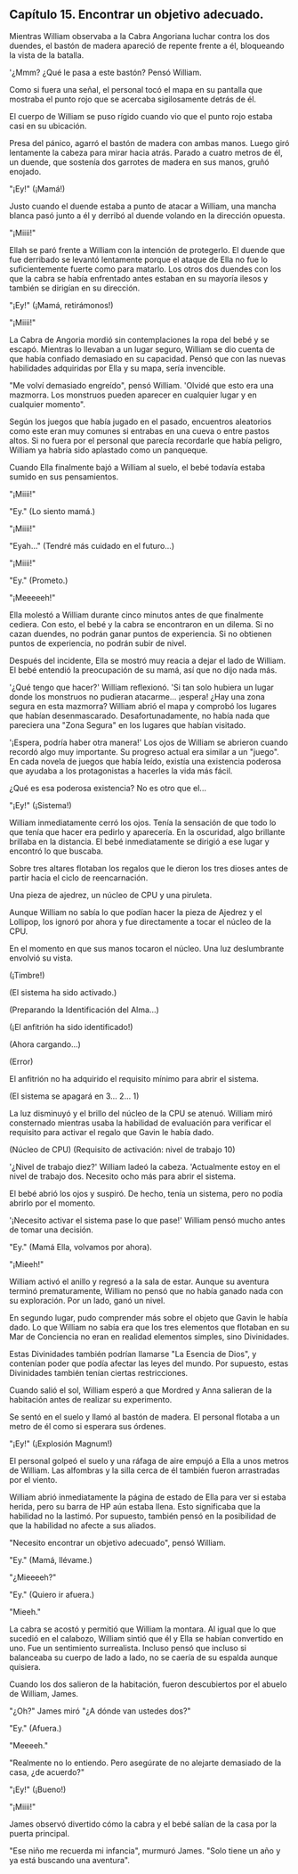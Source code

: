 
## Capítulo 15. Encontrar un objetivo adecuado.


Mientras William observaba a la Cabra Angoriana luchar contra los dos duendes, el bastón de madera apareció de repente frente a él, bloqueando la vista de la batalla.

'¿Mmm? ¿Qué le pasa a este bastón? Pensó William.

Como si fuera una señal, el personal tocó el mapa en su pantalla que mostraba el punto rojo que se acercaba sigilosamente detrás de él.

El cuerpo de William se puso rígido cuando vio que el punto rojo estaba casi en su ubicación.

Presa del pánico, agarró el bastón de madera con ambas manos. Luego giró lentamente la cabeza para mirar hacia atrás. Parado a cuatro metros de él, un duende, que sostenía dos garrotes de madera en sus manos, gruñó enojado.

"¡Ey!" (¡Mamá!)

Justo cuando el duende estaba a punto de atacar a William, una mancha blanca pasó junto a él y derribó al duende volando en la dirección opuesta.

"¡Miiii!"

Ellah se paró frente a William con la intención de protegerlo. El duende que fue derribado se levantó lentamente porque el ataque de Ella no fue lo suficientemente fuerte como para matarlo. Los otros dos duendes con los que la cabra se había enfrentado antes estaban en su mayoría ilesos y también se dirigían en su dirección.

"¡Ey!" (¡Mamá, retirámonos!)

"¡Miiii!"

La Cabra de Angoria mordió sin contemplaciones la ropa del bebé y se escapó. Mientras lo llevaban a un lugar seguro, William se dio cuenta de que había confiado demasiado en su capacidad. Pensó que con las nuevas habilidades adquiridas por Ella y su mapa, sería invencible.

"Me volví demasiado engreído", pensó William. 'Olvidé que esto era una mazmorra. Los monstruos pueden aparecer en cualquier lugar y en cualquier momento".

Según los juegos que había jugado en el pasado, encuentros aleatorios como este eran muy comunes si entrabas en una cueva o entre pastos altos. Si no fuera por el personal que parecía recordarle que había peligro, William ya habría sido aplastado como un panqueque.

Cuando Ella finalmente bajó a William al suelo, el bebé todavía estaba sumido en sus pensamientos.

"¡Miiii!"

"Ey." (Lo siento mamá.)

"¡Miiii!"

"Eyah..." (Tendré más cuidado en el futuro...)

"¡Miiii!"

"Ey." (Prometo.)

"¡Meeeeeh!"

Ella molestó a William durante cinco minutos antes de que finalmente cediera. Con esto, el bebé y la cabra se encontraron en un dilema. Si no cazan duendes, no podrán ganar puntos de experiencia. Si no obtienen puntos de experiencia, no podrán subir de nivel.

Después del incidente, Ella se mostró muy reacia a dejar el lado de William. El bebé entendió la preocupación de su mamá, así que no dijo nada más.

'¿Qué tengo que hacer?' William reflexionó. 'Si tan solo hubiera un lugar donde los monstruos no pudieran atacarme... ¡espera! ¿Hay una zona segura en esta mazmorra?
William abrió el mapa y comprobó los lugares que habían desenmascarado. Desafortunadamente, no había nada que pareciera una "Zona Segura" en los lugares que habían visitado.

'¡Espera, podría haber otra manera!' Los ojos de William se abrieron cuando recordó algo muy importante. Su progreso actual era similar a un "juego". En cada novela de juegos que había leído, existía una existencia poderosa que ayudaba a los protagonistas a hacerles la vida más fácil.

¿Qué es esa poderosa existencia? No es otro que el...

"¡Ey!" (¡Sistema!)

William inmediatamente cerró los ojos. Tenía la sensación de que todo lo que tenía que hacer era pedirlo y aparecería. En la oscuridad, algo brillante brillaba en la distancia. El bebé inmediatamente se dirigió a ese lugar y encontró lo que buscaba.

Sobre tres altares flotaban los regalos que le dieron los tres dioses antes de partir hacia el ciclo de reencarnación.

Una pieza de ajedrez, un núcleo de CPU y una piruleta.

Aunque William no sabía lo que podían hacer la pieza de Ajedrez y el Lollipop, los ignoró por ahora y fue directamente a tocar el núcleo de la CPU.

En el momento en que sus manos tocaron el núcleo. Una luz deslumbrante envolvió su vista.

(¡Timbre!)

(El sistema ha sido activado.)

(Preparando la Identificación del Alma...)

(¡El anfitrión ha sido identificado!)

(Ahora cargando…)

(Error)

El anfitrión no ha adquirido el requisito mínimo para abrir el sistema.

(El sistema se apagará en 3… 2… 1)

La luz disminuyó y el brillo del núcleo de la CPU se atenuó. William miró consternado mientras usaba la habilidad de evaluación para verificar el requisito para activar el regalo que Gavin le había dado.

(Núcleo de CPU)
(Requisito de activación: nivel de trabajo 10)

'¿Nivel de trabajo diez?' William ladeó la cabeza. 'Actualmente estoy en el nivel de trabajo dos. Necesito ocho más para abrir el sistema.

El bebé abrió los ojos y suspiró. De hecho, tenía un sistema, pero no podía abrirlo por el momento.

'¡Necesito activar el sistema pase lo que pase!' William pensó mucho antes de tomar una decisión.

"Ey." (Mamá Ella, volvamos por ahora).

"¡Mieeh!"

William activó el anillo y regresó a la sala de estar. Aunque su aventura terminó prematuramente, William no pensó que no había ganado nada con su exploración. Por un lado, ganó un nivel.

En segundo lugar, pudo comprender más sobre el objeto que Gavin le había dado. Lo que William no sabía era que los tres elementos que flotaban en su Mar de Conciencia no eran en realidad elementos simples, sino Divinidades.

Estas Divinidades también podrían llamarse "La Esencia de Dios", y contenían poder que podía afectar las leyes del mundo. Por supuesto, estas Divinidades también tenían ciertas restricciones.

Cuando salió el sol, William esperó a que Mordred y Anna salieran de la habitación antes de realizar su experimento.

Se sentó en el suelo y llamó al bastón de madera. El personal flotaba a un metro de él como si esperara sus órdenes.

"¡Ey!" (¡Explosión Magnum!)

El personal golpeó el suelo y una ráfaga de aire empujó a Ella a unos metros de William. Las alfombras y la silla cerca de él también fueron arrastradas por el viento.

William abrió inmediatamente la página de estado de Ella para ver si estaba herida, pero su barra de HP aún estaba llena. Esto significaba que la habilidad no la lastimó. Por supuesto, también pensó en la posibilidad de que la habilidad no afecte a sus aliados.

"Necesito encontrar un objetivo adecuado", pensó William.

"Ey." (Mamá, llévame.)

"¿Mieeeeh?"

"Ey." (Quiero ir afuera.)

"Mieeh."

La cabra se acostó y permitió que William la montara. Al igual que lo que sucedió en el calabozo, William sintió que él y Ella se habían convertido en uno. Fue un sentimiento surrealista. Incluso pensó que incluso si balanceaba su cuerpo de lado a lado, no se caería de su espalda aunque quisiera.

Cuando los dos salieron de la habitación, fueron descubiertos por el abuelo de William, James.

"¿Oh?" James miró "¿A dónde van ustedes dos?"

"Ey." (Afuera.)

"Meeeeh."

"Realmente no lo entiendo. Pero asegúrate de no alejarte demasiado de la casa, ¿de acuerdo?"

"¡Ey!" (¡Bueno!)

"¡Miiii!"

James observó divertido cómo la cabra y el bebé salían de la casa por la puerta principal.

"Ese niño me recuerda mi infancia", murmuró James. "Solo tiene un año y ya está buscando una aventura".
